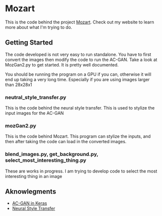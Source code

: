 # Mozart

This is the code behind the project [Mozart](https://sidpremkumar.com/mozGan_v1.html). Check out my website to learn more about what I'm trying to do.

## Getting Started
The code developed is not very easy to run standalone. You have to first convert the images then modify the code to run the AC-GAN.
Take a look at MozGan2.py to get started. It is pretty well documented.

You should be running the program on a GPU if you can, otherwise it will end up taking a very long time. Especially if you are using images larger than 28x28x1

### neutral_style_transfer.py
This is the code behind the neural style transfer. This is used to stylize the input images for the AC-GAN

### mozGan2.py
This is the code behind Mozart. This program can stylize the inputs, and then after taking the code can load in the converted images.

### blend_images.py, get_background.py, select_most_interesting_thing.py
These are works in progress. I am trying to develop code to select the most interesting thing in an image 

## Aknowlegments
* [AC-GAN in Keras](https://github.com/lukedeo/keras-acgan/blob/master/mnist_acgan.py)
* [Neural Style Transfer](https://medium.com/tensorflow/neural-style-transfer-creating-art-with-deep-learning-using-tf-keras-and-eager-execution-7d541ac31398)
